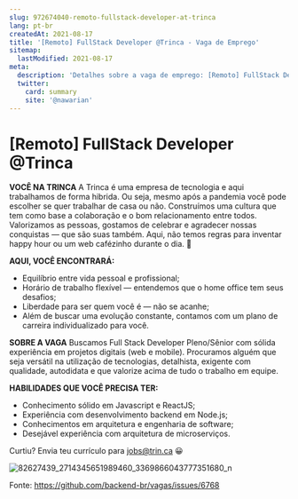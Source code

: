 ```yaml
---
slug: 972674040-remoto-fullstack-developer-at-trinca
lang: pt-br
createdAt: 2021-08-17
title: '[Remoto] FullStack Developer @Trinca - Vaga de Emprego'
sitemap:
  lastModified: 2021-08-17
meta:
  description: 'Detalhes sobre a vaga de emprego: [Remoto] FullStack Developer @Trinca'
  twitter:
    card: summary
    site: '@nawarian'
---
```


# [Remoto] FullStack Developer @Trinca

**VOCÊ NA TRINCA**
A Trinca é uma empresa de tecnologia e aqui trabalhamos de forma hibrida. Ou seja, mesmo após a pandemia você pode escolher se quer trabalhar de casa ou não. Construímos uma cultura que tem como base a colaboração e o bom relacionamento entre todos.
Valorizamos as pessoas, gostamos de celebrar e agradecer nossas conquistas — que são suas também. Aqui, não temos regras para inventar happy hour ou um web cafézinho durante o dia. 💚

**AQUI, VOCÊ ENCONTRARÁ:**

- Equilíbrio entre vida pessoal e profissional;
- Horário de trabalho flexível — entendemos que o home office tem seus desafios;
- Liberdade para ser quem você é — não se acanhe;
- Além de buscar uma evolução constante, contamos com um plano de carreira individualizado para você.

**SOBRE A VAGA**
Buscamos Full Stack Developer Pleno/Sênior com sólida experiência em projetos digitais (web e mobile). Procuramos alguém que seja versátil na utilização de tecnologias, detalhista, exigente com qualidade, autodidata e que valorize acima de tudo o trabalho em equipe.

**HABILIDADES QUE VOCÊ PRECISA TER:**

- Conhecimento sólido em Javascript e ReactJS;
- Experiência com desenvolvimento backend em Node.js;
- Conhecimentos em arquitetura e engenharia de software;
- Desejável experiência com arquitetura de microserviços.

Curtiu? Envia teu currículo para jobs@trin.ca 😀

![82627439_2714345651989460_3369866043777351680_n](https://user-images.githubusercontent.com/66493175/129731492-67d6d9cc-8c8b-4308-9b31-d104b7181fb2.jpg)




Fonte: https://github.com/backend-br/vagas/issues/6768